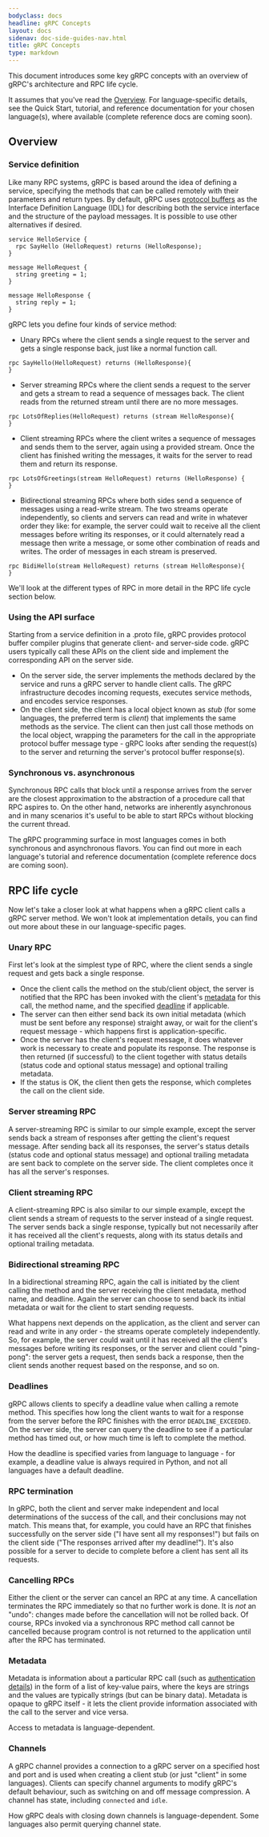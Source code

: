 ```yaml
---
bodyclass: docs
headline: gRPC Concepts
layout: docs
sidenav: doc-side-guides-nav.html
title: gRPC Concepts
type: markdown
---
```

<p class="lead">This document introduces some key gRPC concepts with an overview of gRPC's architecture and RPC life cycle.</p> 

It assumes that you've read the [Overview]({{site.baseurl}}/docs). For language-specific details, see the Quick Start, tutorial, and reference documentation for your chosen language(s), where available (complete reference docs are coming soon).

<div id="toc" class="toc mobile-toc"></div>

## Overview

### Service definition

Like many RPC systems, gRPC is based around the idea of defining a service, specifying the methods that can be called remotely with their parameters and return types. By default, gRPC uses [protocol buffers](https://developers.google.com/protocol-buffers/) as the Interface Definition Language (IDL) for describing both the service interface and the structure of the payload messages. It is possible to use other alternatives if desired.

```
service HelloService {
  rpc SayHello (HelloRequest) returns (HelloResponse);
}

message HelloRequest {
  string greeting = 1;
}

message HelloResponse {
  string reply = 1;
}
```


gRPC lets you define four kinds of service method:

- Unary RPCs where the client sends a single request to the server and gets a single response back, just like a normal function call.

```
rpc SayHello(HelloRequest) returns (HelloResponse){
}
```

- Server streaming RPCs where the client sends a request to the server and gets a stream to read a sequence of messages back. The client reads from the returned stream until there are no more messages.

```
rpc LotsOfReplies(HelloRequest) returns (stream HelloResponse){
}
```

- Client streaming RPCs where the client writes a sequence of messages and sends them to the server, again using a provided stream. Once the client has finished writing the messages, it waits for the server to read them and return its response.

```
rpc LotsOfGreetings(stream HelloRequest) returns (HelloResponse) {
}
```

- Bidirectional streaming RPCs where both sides send a sequence of messages using a read-write stream. The two streams operate independently, so clients and servers can read and write in whatever order they like: for example, the server could wait to receive all the client messages before writing its responses, or it could alternately read a message then write a message, or some other combination of reads and writes. The order of messages in each stream is preserved.

```
rpc BidiHello(stream HelloRequest) returns (stream HelloResponse){
}
```

We'll look at the different types of RPC in more detail in the RPC life cycle section below.

### Using the API surface

Starting from a service definition in a .proto file, gRPC provides protocol buffer compiler plugins that generate client- and server-side code. gRPC users typically call these APIs on the client side and implement the corresponding API on the server side.

- On the server side, the server implements the methods declared by the service and runs a gRPC server to handle client calls. The gRPC infrastructure decodes incoming requests, executes service methods, and encodes service responses.
- On the client side, the client has a local object known as *stub* (for some languages, the preferred term is *client*) that implements the same methods as the service. The client can then just call those methods on the local object, wrapping the parameters for the call in the appropriate protocol buffer message type - gRPC looks after sending the request(s) to the server and returning the server's protocol buffer response(s).

### Synchronous vs. asynchronous

Synchronous RPC calls that block until a response arrives from the server are the closest approximation to the abstraction of a procedure call that RPC aspires to. On the other hand, networks are inherently asynchronous and in many scenarios it's useful to be able to start RPCs without blocking the current thread.

The gRPC programming surface in most languages comes in both synchronous and asynchronous flavors. You can find out more in each language's tutorial and reference documentation (complete reference docs are coming soon).

## RPC life cycle

Now let's take a closer look at what happens when a gRPC client calls a gRPC server method. We won't look at implementation details, you can find out more about these in our language-specific pages.

### Unary RPC

First let's look at the simplest type of RPC, where the client sends a single request and gets back a single response.

- Once the client calls the method on the stub/client object, the server is notified that the RPC has been invoked with the client's [metadata](#metadata) for this call, the method name, and the specified [deadline](#deadlines) if applicable.
- The server can then either send back its own initial metadata (which must be sent before any response) straight away, or wait for the client's request message - which happens first is application-specific.
- Once the server has the client's request message, it does whatever work is necessary to create and populate its response. The response is then returned (if successful) to the client together with status details (status code and optional status message) and optional trailing metadata.
- If the status is OK, the client then gets the response, which completes the call on the client side.

### Server streaming RPC

A server-streaming RPC is similar to our simple example, except the server sends back a stream of responses after getting the client's request message. After sending back all its responses, the server's status details (status code and optional status message) and optional trailing metadata are sent back to complete on the server side. The client completes once it has all the server's responses.

### Client streaming RPC

A client-streaming RPC is also similar to our simple example, except the client sends a stream of requests to the server instead of a single request. The server sends back a single response, typically but not necessarily after it has received all the client's requests, along with its status details and optional trailing metadata.

### Bidirectional streaming RPC

In a bidirectional streaming RPC, again the call is initiated by the client calling the method and the server receiving the client metadata, method name, and deadline. Again the server can choose to send back its initial metadata or wait for the client to start sending requests.

What happens next depends on the application, as the client and server can read and write in any order - the streams operate completely independently. So, for example, the server could wait until it has received all the client's messages before writing its responses, or the server and client could "ping-pong": the server gets a request, then sends back a response, then the client sends another request based on the response, and so on.

<a name="deadlines"></a>

### Deadlines

gRPC allows clients to specify a deadline value when calling a remote method. This specifies how long the client wants to wait for a response from the server before the RPC finishes with the error `DEADLINE_EXCEEDED`. On the server side, the server can query the deadline to see if a particular method has timed out, or how much time is left to complete the method.

How the deadline is specified varies from language to language - for example, a deadline value is always required in Python, and not all languages have a default deadline.


### RPC termination

In gRPC, both the client and server make independent and local determinations of the success of the call, and their conclusions may not match. This means that, for example, you could have an RPC that finishes successfully on the server side ("I have sent all my responses!") but fails on the client side ("The responses arrived after my deadline!"). It's also possible for a server to decide to complete before a client has sent all its requests.

### Cancelling RPCs

Either the client or the server can cancel an RPC at any time. A cancellation terminates the RPC immediately so that no further work is done. It is *not* an "undo": changes made before the cancellation will not be rolled back. Of course, RPCs invoked via a synchronous RPC method call cannot be cancelled because program control is not returned to the application until after the RPC has terminated.

<a name="metadata"></a>

### Metadata

Metadata is information about a particular RPC call (such as <a href="{{ site.baseurl }}/docs/guides/auth.html">authentication details</a>) in the form of a list of key-value pairs, where the keys are strings and the values are typically strings (but can be binary data). Metadata is opaque to gRPC itself - it lets the client provide information associated with the call to the server and vice versa.

Access to metadata is language-dependent.

### Channels

A gRPC channel provides a connection to a gRPC server on a specified host and port and is used when creating a client stub (or just "client" in some languages). Clients can specify channel arguments to modify gRPC's default behaviour, such as switching on and off message compression. A channel has state, including <code>connected</code> and <code>idle</code>.

How gRPC deals with closing down channels is language-dependent. Some languages also permit querying channel state.

